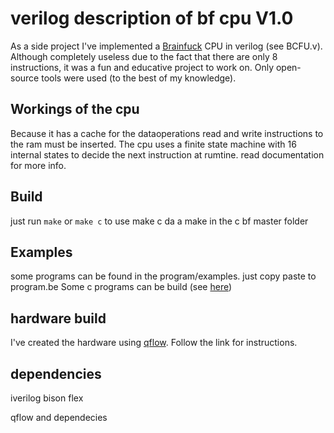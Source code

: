 verilog description of bf cpu V1.0
====

As a side project I've implemented a  [Brainfuck](https://en.wikipedia.org/wiki/Brainfuck)  CPU in verilog (see BCFU.v). Although completely useless due to the fact that there are only 8 instructions, it was a fun and educative project to work on. Only open-source tools were used (to the best of my knowledge).

Workings of the cpu
---
Because it has a cache for the dataoperations read and write instructions to the ram must be inserted. The cpu uses a finite state machine with 16 internal states to decide the next instruction at rumtine.
read documentation for more info.


Build
---

just run `make` or `make c`
to use make c da a make in the c
bf master folder

Examples
---
some programs can be found in the program/examples. just copy paste to program.be
Some c programs can be build (see  [here](https://github.com/arthaud/c2bf))

hardware build
---
I've created the hardware using  [qflow](http://opencircuitdesign.com/qflow/).
Follow the link for instructions.



dependencies
---

iverilog 
bison
flex

qflow and dependecies


